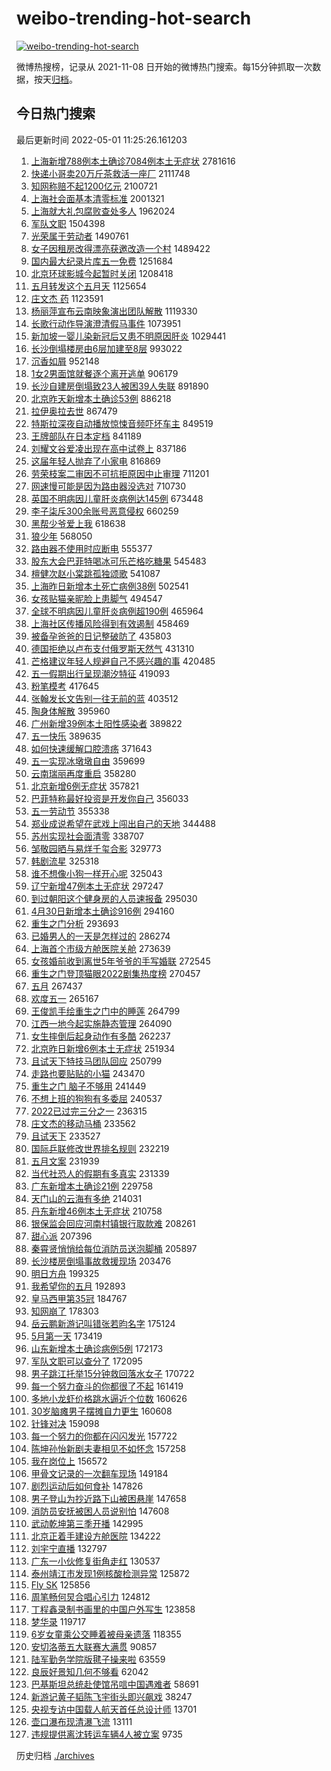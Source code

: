 # weibo-trending-hot-search

[![weibo-trending-hot-search](https://github.com/ameizi/weibo-trending-hot-search/actions/workflows/ci.yml/badge.svg)](https://github.com/ameizi/weibo-trending-hot-search/actions/workflows/ci.yml)

微博热搜榜，记录从 2021-11-08 日开始的微博热门搜索。每15分钟抓取一次数据，按天[归档](./archives)。

## 今日热门搜索

<!-- BEGIN --> 
最后更新时间 2022-05-01 11:25:26.161203 
1. [上海新增788例本土确诊7084例本土无症状](https://s.weibo.com/weibo?q=%23%E4%B8%8A%E6%B5%B7%E6%96%B0%E5%A2%9E788%E4%BE%8B%E6%9C%AC%E5%9C%9F%E7%A1%AE%E8%AF%8A7084%E4%BE%8B%E6%9C%AC%E5%9C%9F%E6%97%A0%E7%97%87%E7%8A%B6%23&Refer=top) 2781616
1. [快递小哥卖20万斤茶救活一座厂](https://s.weibo.com/weibo?q=%23%E5%BF%AB%E9%80%92%E5%B0%8F%E5%93%A5%E5%8D%9620%E4%B8%87%E6%96%A4%E8%8C%B6%E6%95%91%E6%B4%BB%E4%B8%80%E5%BA%A7%E5%8E%82%23&Refer=top) 2111748
1. [知网称赔不起1200亿元](https://s.weibo.com/weibo?q=%23%E7%9F%A5%E7%BD%91%E7%A7%B0%E8%B5%94%E4%B8%8D%E8%B5%B71200%E4%BA%BF%E5%85%83%23&Refer=top) 2100721
1. [上海社会面基本清零标准](https://s.weibo.com/weibo?q=%23%E4%B8%8A%E6%B5%B7%E7%A4%BE%E4%BC%9A%E9%9D%A2%E5%9F%BA%E6%9C%AC%E6%B8%85%E9%9B%B6%E6%A0%87%E5%87%86%23&Refer=top) 2001321
1. [上海就大礼包腐败查处多人](https://s.weibo.com/weibo?q=%23%E4%B8%8A%E6%B5%B7%E5%B0%B1%E5%A4%A7%E7%A4%BC%E5%8C%85%E8%85%90%E8%B4%A5%E6%9F%A5%E5%A4%84%E5%A4%9A%E4%BA%BA%23&Refer=top) 1962024
1. [军队文职](https://s.weibo.com/weibo?q=%E5%86%9B%E9%98%9F%E6%96%87%E8%81%8C&Refer=top) 1504398
1. [光荣属于劳动者](https://s.weibo.com/weibo?q=%23%E5%85%89%E8%8D%A3%E5%B1%9E%E4%BA%8E%E5%8A%B3%E5%8A%A8%E8%80%85%23&Refer=top) 1490761
1. [女子因租房改得漂亮获邀改造一个村](https://s.weibo.com/weibo?q=%23%E5%A5%B3%E5%AD%90%E5%9B%A0%E7%A7%9F%E6%88%BF%E6%94%B9%E5%BE%97%E6%BC%82%E4%BA%AE%E8%8E%B7%E9%82%80%E6%94%B9%E9%80%A0%E4%B8%80%E4%B8%AA%E6%9D%91%23&Refer=top) 1489422
1. [国内最大纪录片库五一免费](https://s.weibo.com/weibo?q=%23%E5%9B%BD%E5%86%85%E6%9C%80%E5%A4%A7%E7%BA%AA%E5%BD%95%E7%89%87%E5%BA%93%E4%BA%94%E4%B8%80%E5%85%8D%E8%B4%B9%23&Refer=top) 1251684
1. [北京环球影城今起暂时关闭](https://s.weibo.com/weibo?q=%23%E5%8C%97%E4%BA%AC%E7%8E%AF%E7%90%83%E5%BD%B1%E5%9F%8E%E4%BB%8A%E8%B5%B7%E6%9A%82%E6%97%B6%E5%85%B3%E9%97%AD%23&Refer=top) 1208418
1. [五月转发这个五月天](https://s.weibo.com/weibo?q=%E4%BA%94%E6%9C%88%E8%BD%AC%E5%8F%91%E8%BF%99%E4%B8%AA%E4%BA%94%E6%9C%88%E5%A4%A9&Refer=top) 1125654
1. [庄文杰 药](https://s.weibo.com/weibo?q=%E5%BA%84%E6%96%87%E6%9D%B0%20%E8%8D%AF&Refer=top) 1123591
1. [杨丽萍宣布云南映象演出团队解散](https://s.weibo.com/weibo?q=%23%E6%9D%A8%E4%B8%BD%E8%90%8D%E5%AE%A3%E5%B8%83%E4%BA%91%E5%8D%97%E6%98%A0%E8%B1%A1%E6%BC%94%E5%87%BA%E5%9B%A2%E9%98%9F%E8%A7%A3%E6%95%A3%23&Refer=top) 1119330
1. [长歌行动作导演澄清假马事件](https://s.weibo.com/weibo?q=%E9%95%BF%E6%AD%8C%E8%A1%8C%E5%8A%A8%E4%BD%9C%E5%AF%BC%E6%BC%94%E6%BE%84%E6%B8%85%E5%81%87%E9%A9%AC%E4%BA%8B%E4%BB%B6&Refer=top) 1073951
1. [新加坡一婴儿染新冠后又患不明原因肝炎](https://s.weibo.com/weibo?q=%23%E6%96%B0%E5%8A%A0%E5%9D%A1%E4%B8%80%E5%A9%B4%E5%84%BF%E6%9F%93%E6%96%B0%E5%86%A0%E5%90%8E%E5%8F%88%E6%82%A3%E4%B8%8D%E6%98%8E%E5%8E%9F%E5%9B%A0%E8%82%9D%E7%82%8E%23&Refer=top) 1029441
1. [长沙倒塌楼房由6层加建至8层](https://s.weibo.com/weibo?q=%23%E9%95%BF%E6%B2%99%E5%80%92%E5%A1%8C%E6%A5%BC%E6%88%BF%E7%94%B16%E5%B1%82%E5%8A%A0%E5%BB%BA%E8%87%B38%E5%B1%82%23&Refer=top) 993022
1. [沉香如屑](https://s.weibo.com/weibo?q=%E6%B2%89%E9%A6%99%E5%A6%82%E5%B1%91&Refer=top) 952148
1. [1女2男面馆就餐逐个离开逃单](https://s.weibo.com/weibo?q=%231%E5%A5%B32%E7%94%B7%E9%9D%A2%E9%A6%86%E5%B0%B1%E9%A4%90%E9%80%90%E4%B8%AA%E7%A6%BB%E5%BC%80%E9%80%83%E5%8D%95%23&Refer=top) 906179
1. [长沙自建房倒塌致23人被困39人失联](https://s.weibo.com/weibo?q=%23%E9%95%BF%E6%B2%99%E8%87%AA%E5%BB%BA%E6%88%BF%E5%80%92%E5%A1%8C%E8%87%B423%E4%BA%BA%E8%A2%AB%E5%9B%B039%E4%BA%BA%E5%A4%B1%E8%81%94%23&Refer=top) 891890
1. [北京昨天新增本土确诊53例](https://s.weibo.com/weibo?q=%23%E5%8C%97%E4%BA%AC%E6%98%A8%E5%A4%A9%E6%96%B0%E5%A2%9E%E6%9C%AC%E5%9C%9F%E7%A1%AE%E8%AF%8A53%E4%BE%8B%23&Refer=top) 886218
1. [拉伊奥拉去世](https://s.weibo.com/weibo?q=%23%E6%8B%89%E4%BC%8A%E5%A5%A5%E6%8B%89%E5%8E%BB%E4%B8%96%23&Refer=top) 867479
1. [特斯拉深夜自动播放惊悚音频吓坏车主](https://s.weibo.com/weibo?q=%23%E7%89%B9%E6%96%AF%E6%8B%89%E6%B7%B1%E5%A4%9C%E8%87%AA%E5%8A%A8%E6%92%AD%E6%94%BE%E6%83%8A%E6%82%9A%E9%9F%B3%E9%A2%91%E5%90%93%E5%9D%8F%E8%BD%A6%E4%B8%BB%23&Refer=top) 849519
1. [王牌部队在日本定档](https://s.weibo.com/weibo?q=%E7%8E%8B%E7%89%8C%E9%83%A8%E9%98%9F%E5%9C%A8%E6%97%A5%E6%9C%AC%E5%AE%9A%E6%A1%A3&Refer=top) 841189
1. [刘耀文谷爱凌出现在高中试卷上](https://s.weibo.com/weibo?q=%23%E5%88%98%E8%80%80%E6%96%87%E8%B0%B7%E7%88%B1%E5%87%8C%E5%87%BA%E7%8E%B0%E5%9C%A8%E9%AB%98%E4%B8%AD%E8%AF%95%E5%8D%B7%E4%B8%8A%23&Refer=top) 837186
1. [这届年轻人抛弃了小家电](https://s.weibo.com/weibo?q=%23%E8%BF%99%E5%B1%8A%E5%B9%B4%E8%BD%BB%E4%BA%BA%E6%8A%9B%E5%BC%83%E4%BA%86%E5%B0%8F%E5%AE%B6%E7%94%B5%23&Refer=top) 816869
1. [劳荣枝案二审因不可抗拒原因中止审理](https://s.weibo.com/weibo?q=%23%E5%8A%B3%E8%8D%A3%E6%9E%9D%E6%A1%88%E4%BA%8C%E5%AE%A1%E5%9B%A0%E4%B8%8D%E5%8F%AF%E6%8A%97%E6%8B%92%E5%8E%9F%E5%9B%A0%E4%B8%AD%E6%AD%A2%E5%AE%A1%E7%90%86%23&Refer=top) 711201
1. [网速慢可能是因为路由器没选对](https://s.weibo.com/weibo?q=%23%E7%BD%91%E9%80%9F%E6%85%A2%E5%8F%AF%E8%83%BD%E6%98%AF%E5%9B%A0%E4%B8%BA%E8%B7%AF%E7%94%B1%E5%99%A8%E6%B2%A1%E9%80%89%E5%AF%B9%23&Refer=top) 710730
1. [英国不明病因儿童肝炎病例达145例](https://s.weibo.com/weibo?q=%23%E8%8B%B1%E5%9B%BD%E4%B8%8D%E6%98%8E%E7%97%85%E5%9B%A0%E5%84%BF%E7%AB%A5%E8%82%9D%E7%82%8E%E7%97%85%E4%BE%8B%E8%BE%BE145%E4%BE%8B%23&Refer=top) 673448
1. [李子柒斥300余账号恶意侵权](https://s.weibo.com/weibo?q=%23%E6%9D%8E%E5%AD%90%E6%9F%92%E6%96%A5300%E4%BD%99%E8%B4%A6%E5%8F%B7%E6%81%B6%E6%84%8F%E4%BE%B5%E6%9D%83%23&Refer=top) 660259
1. [黑帮少爷爱上我](https://s.weibo.com/weibo?q=%E9%BB%91%E5%B8%AE%E5%B0%91%E7%88%B7%E7%88%B1%E4%B8%8A%E6%88%91&Refer=top) 618638
1. [狼少年](https://s.weibo.com/weibo?q=%E7%8B%BC%E5%B0%91%E5%B9%B4&Refer=top) 568050
1. [路由器不使用时应断电](https://s.weibo.com/weibo?q=%23%E8%B7%AF%E7%94%B1%E5%99%A8%E4%B8%8D%E4%BD%BF%E7%94%A8%E6%97%B6%E5%BA%94%E6%96%AD%E7%94%B5%23&Refer=top) 555377
1. [股东大会巴菲特喝冰可乐芒格吃糖果](https://s.weibo.com/weibo?q=%23%E8%82%A1%E4%B8%9C%E5%A4%A7%E4%BC%9A%E5%B7%B4%E8%8F%B2%E7%89%B9%E5%96%9D%E5%86%B0%E5%8F%AF%E4%B9%90%E8%8A%92%E6%A0%BC%E5%90%83%E7%B3%96%E6%9E%9C%23&Refer=top) 545483
1. [檀健次赵小棠跳孤独颂歌](https://s.weibo.com/weibo?q=%23%E6%AA%80%E5%81%A5%E6%AC%A1%E8%B5%B5%E5%B0%8F%E6%A3%A0%E8%B7%B3%E5%AD%A4%E7%8B%AC%E9%A2%82%E6%AD%8C%23&Refer=top) 541087
1. [上海昨日新增本土死亡病例38例](https://s.weibo.com/weibo?q=%23%E4%B8%8A%E6%B5%B7%E6%98%A8%E6%97%A5%E6%96%B0%E5%A2%9E%E6%9C%AC%E5%9C%9F%E6%AD%BB%E4%BA%A1%E7%97%85%E4%BE%8B38%E4%BE%8B%23&Refer=top) 502541
1. [女孩贴猫亲昵脸上患脚气](https://s.weibo.com/weibo?q=%23%E5%A5%B3%E5%AD%A9%E8%B4%B4%E7%8C%AB%E4%BA%B2%E6%98%B5%E8%84%B8%E4%B8%8A%E6%82%A3%E8%84%9A%E6%B0%94%23&Refer=top) 494547
1. [全球不明病因儿童肝炎病例超190例](https://s.weibo.com/weibo?q=%23%E5%85%A8%E7%90%83%E4%B8%8D%E6%98%8E%E7%97%85%E5%9B%A0%E5%84%BF%E7%AB%A5%E8%82%9D%E7%82%8E%E7%97%85%E4%BE%8B%E8%B6%85190%E4%BE%8B%23&Refer=top) 465964
1. [上海社区传播风险得到有效遏制](https://s.weibo.com/weibo?q=%23%E4%B8%8A%E6%B5%B7%E7%A4%BE%E5%8C%BA%E4%BC%A0%E6%92%AD%E9%A3%8E%E9%99%A9%E5%BE%97%E5%88%B0%E6%9C%89%E6%95%88%E9%81%8F%E5%88%B6%23&Refer=top) 458469
1. [被备孕爸爸的日记整破防了](https://s.weibo.com/weibo?q=%23%E8%A2%AB%E5%A4%87%E5%AD%95%E7%88%B8%E7%88%B8%E7%9A%84%E6%97%A5%E8%AE%B0%E6%95%B4%E7%A0%B4%E9%98%B2%E4%BA%86%23&Refer=top) 435803
1. [德国拒绝以卢布支付俄罗斯天然气](https://s.weibo.com/weibo?q=%23%E5%BE%B7%E5%9B%BD%E6%8B%92%E7%BB%9D%E4%BB%A5%E5%8D%A2%E5%B8%83%E6%94%AF%E4%BB%98%E4%BF%84%E7%BD%97%E6%96%AF%E5%A4%A9%E7%84%B6%E6%B0%94%23&Refer=top) 431310
1. [芒格建议年轻人规避自己不感兴趣的事](https://s.weibo.com/weibo?q=%23%E8%8A%92%E6%A0%BC%E5%BB%BA%E8%AE%AE%E5%B9%B4%E8%BD%BB%E4%BA%BA%E8%A7%84%E9%81%BF%E8%87%AA%E5%B7%B1%E4%B8%8D%E6%84%9F%E5%85%B4%E8%B6%A3%E7%9A%84%E4%BA%8B%23&Refer=top) 420485
1. [五一假期出行呈现潮汐特征](https://s.weibo.com/weibo?q=%23%E4%BA%94%E4%B8%80%E5%81%87%E6%9C%9F%E5%87%BA%E8%A1%8C%E5%91%88%E7%8E%B0%E6%BD%AE%E6%B1%90%E7%89%B9%E5%BE%81%23&Refer=top) 419093
1. [粉笔模考](https://s.weibo.com/weibo?q=%23%E7%B2%89%E7%AC%94%E6%A8%A1%E8%80%83%23&Refer=top) 417645
1. [张翰发长文告别一往无前的蓝](https://s.weibo.com/weibo?q=%23%E5%BC%A0%E7%BF%B0%E5%8F%91%E9%95%BF%E6%96%87%E5%91%8A%E5%88%AB%E4%B8%80%E5%BE%80%E6%97%A0%E5%89%8D%E7%9A%84%E8%93%9D%23&Refer=top) 403512
1. [陶身体解散](https://s.weibo.com/weibo?q=%E9%99%B6%E8%BA%AB%E4%BD%93%E8%A7%A3%E6%95%A3&Refer=top) 395960
1. [广州新增39例本土阳性感染者](https://s.weibo.com/weibo?q=%23%E5%B9%BF%E5%B7%9E%E6%96%B0%E5%A2%9E39%E4%BE%8B%E6%9C%AC%E5%9C%9F%E9%98%B3%E6%80%A7%E6%84%9F%E6%9F%93%E8%80%85%23&Refer=top) 389822
1. [五一快乐](https://s.weibo.com/weibo?q=%E4%BA%94%E4%B8%80%E5%BF%AB%E4%B9%90&Refer=top) 389635
1. [如何快速缓解口腔溃疡](https://s.weibo.com/weibo?q=%23%E5%A6%82%E4%BD%95%E5%BF%AB%E9%80%9F%E7%BC%93%E8%A7%A3%E5%8F%A3%E8%85%94%E6%BA%83%E7%96%A1%23&Refer=top) 371643
1. [五一实现冰墩墩自由](https://s.weibo.com/weibo?q=%23%E4%BA%94%E4%B8%80%E5%AE%9E%E7%8E%B0%E5%86%B0%E5%A2%A9%E5%A2%A9%E8%87%AA%E7%94%B1%23&Refer=top) 359699
1. [云南瑞丽再度重启](https://s.weibo.com/weibo?q=%23%E4%BA%91%E5%8D%97%E7%91%9E%E4%B8%BD%E5%86%8D%E5%BA%A6%E9%87%8D%E5%90%AF%23&Refer=top) 358280
1. [北京新增6例无症状](https://s.weibo.com/weibo?q=%23%E5%8C%97%E4%BA%AC%E6%96%B0%E5%A2%9E6%E4%BE%8B%E6%97%A0%E7%97%87%E7%8A%B6%23&Refer=top) 357821
1. [巴菲特称最好投资是开发你自己](https://s.weibo.com/weibo?q=%23%E5%B7%B4%E8%8F%B2%E7%89%B9%E7%A7%B0%E6%9C%80%E5%A5%BD%E6%8A%95%E8%B5%84%E6%98%AF%E5%BC%80%E5%8F%91%E4%BD%A0%E8%87%AA%E5%B7%B1%23&Refer=top) 356033
1. [五一劳动节](https://s.weibo.com/weibo?q=%23%E4%BA%94%E4%B8%80%E5%8A%B3%E5%8A%A8%E8%8A%82%23&Refer=top) 355338
1. [郑业成说希望在武戏上闯出自己的天地](https://s.weibo.com/weibo?q=%23%E9%83%91%E4%B8%9A%E6%88%90%E8%AF%B4%E5%B8%8C%E6%9C%9B%E5%9C%A8%E6%AD%A6%E6%88%8F%E4%B8%8A%E9%97%AF%E5%87%BA%E8%87%AA%E5%B7%B1%E7%9A%84%E5%A4%A9%E5%9C%B0%23&Refer=top) 344488
1. [苏州实现社会面清零](https://s.weibo.com/weibo?q=%23%E8%8B%8F%E5%B7%9E%E5%AE%9E%E7%8E%B0%E7%A4%BE%E4%BC%9A%E9%9D%A2%E6%B8%85%E9%9B%B6%23&Refer=top) 338707
1. [邹敬园晒与易烊千玺合影](https://s.weibo.com/weibo?q=%23%E9%82%B9%E6%95%AC%E5%9B%AD%E6%99%92%E4%B8%8E%E6%98%93%E7%83%8A%E5%8D%83%E7%8E%BA%E5%90%88%E5%BD%B1%23&Refer=top) 329773
1. [韩剧流星](https://s.weibo.com/weibo?q=%23%E9%9F%A9%E5%89%A7%E6%B5%81%E6%98%9F%23&Refer=top) 325318
1. [谁不想像小狗一样开心呢](https://s.weibo.com/weibo?q=%23%E8%B0%81%E4%B8%8D%E6%83%B3%E5%83%8F%E5%B0%8F%E7%8B%97%E4%B8%80%E6%A0%B7%E5%BC%80%E5%BF%83%E5%91%A2%23&Refer=top) 325043
1. [辽宁新增47例本土无症状](https://s.weibo.com/weibo?q=%23%E8%BE%BD%E5%AE%81%E6%96%B0%E5%A2%9E47%E4%BE%8B%E6%9C%AC%E5%9C%9F%E6%97%A0%E7%97%87%E7%8A%B6%23&Refer=top) 297247
1. [到过朝阳这个健身房的人员速报备](https://s.weibo.com/weibo?q=%23%E5%88%B0%E8%BF%87%E6%9C%9D%E9%98%B3%E8%BF%99%E4%B8%AA%E5%81%A5%E8%BA%AB%E6%88%BF%E7%9A%84%E4%BA%BA%E5%91%98%E9%80%9F%E6%8A%A5%E5%A4%87%23&Refer=top) 295030
1. [4月30日新增本土确诊916例](https://s.weibo.com/weibo?q=%234%E6%9C%8830%E6%97%A5%E6%96%B0%E5%A2%9E%E6%9C%AC%E5%9C%9F%E7%A1%AE%E8%AF%8A916%E4%BE%8B%23&Refer=top) 294160
1. [重生之门分析](https://s.weibo.com/weibo?q=%23%E9%87%8D%E7%94%9F%E4%B9%8B%E9%97%A8%E5%88%86%E6%9E%90%23&Refer=top) 293693
1. [已婚男人的一天是怎样过的](https://s.weibo.com/weibo?q=%23%E5%B7%B2%E5%A9%9A%E7%94%B7%E4%BA%BA%E7%9A%84%E4%B8%80%E5%A4%A9%E6%98%AF%E6%80%8E%E6%A0%B7%E8%BF%87%E7%9A%84%23&Refer=top) 286274
1. [上海首个市级方舱医院关舱](https://s.weibo.com/weibo?q=%23%E4%B8%8A%E6%B5%B7%E9%A6%96%E4%B8%AA%E5%B8%82%E7%BA%A7%E6%96%B9%E8%88%B1%E5%8C%BB%E9%99%A2%E5%85%B3%E8%88%B1%23&Refer=top) 273639
1. [女孩婚前收到离世5年爷爷的手写婚联](https://s.weibo.com/weibo?q=%23%E5%A5%B3%E5%AD%A9%E5%A9%9A%E5%89%8D%E6%94%B6%E5%88%B0%E7%A6%BB%E4%B8%965%E5%B9%B4%E7%88%B7%E7%88%B7%E7%9A%84%E6%89%8B%E5%86%99%E5%A9%9A%E8%81%94%23&Refer=top) 272545
1. [重生之门登顶猫眼2022剧集热度榜](https://s.weibo.com/weibo?q=%23%E9%87%8D%E7%94%9F%E4%B9%8B%E9%97%A8%E7%99%BB%E9%A1%B6%E7%8C%AB%E7%9C%BC2022%E5%89%A7%E9%9B%86%E7%83%AD%E5%BA%A6%E6%A6%9C%23&Refer=top) 270457
1. [五月](https://s.weibo.com/weibo?q=%E4%BA%94%E6%9C%88&Refer=top) 267437
1. [欢度五一](https://s.weibo.com/weibo?q=%23%E6%AC%A2%E5%BA%A6%E4%BA%94%E4%B8%80%23&Refer=top) 265167
1. [王俊凯手绘重生之门中的睡莲](https://s.weibo.com/weibo?q=%23%E7%8E%8B%E4%BF%8A%E5%87%AF%E6%89%8B%E7%BB%98%E9%87%8D%E7%94%9F%E4%B9%8B%E9%97%A8%E4%B8%AD%E7%9A%84%E7%9D%A1%E8%8E%B2%23&Refer=top) 264799
1. [江西一地今起实施静态管理](https://s.weibo.com/weibo?q=%E6%B1%9F%E8%A5%BF%E4%B8%80%E5%9C%B0%E4%BB%8A%E8%B5%B7%E5%AE%9E%E6%96%BD%E9%9D%99%E6%80%81%E7%AE%A1%E7%90%86&Refer=top) 264090
1. [女生摔倒后起身动作有多酷](https://s.weibo.com/weibo?q=%23%E5%A5%B3%E7%94%9F%E6%91%94%E5%80%92%E5%90%8E%E8%B5%B7%E8%BA%AB%E5%8A%A8%E4%BD%9C%E6%9C%89%E5%A4%9A%E9%85%B7%23&Refer=top) 262237
1. [北京昨日新增6例本土无症状](https://s.weibo.com/weibo?q=%23%E5%8C%97%E4%BA%AC%E6%98%A8%E6%97%A5%E6%96%B0%E5%A2%9E6%E4%BE%8B%E6%9C%AC%E5%9C%9F%E6%97%A0%E7%97%87%E7%8A%B6%23&Refer=top) 251934
1. [且试天下特技马团队回应](https://s.weibo.com/weibo?q=%23%E4%B8%94%E8%AF%95%E5%A4%A9%E4%B8%8B%E7%89%B9%E6%8A%80%E9%A9%AC%E5%9B%A2%E9%98%9F%E5%9B%9E%E5%BA%94%23&Refer=top) 250799
1. [走路也要贴贴的小猫](https://s.weibo.com/weibo?q=%23%E8%B5%B0%E8%B7%AF%E4%B9%9F%E8%A6%81%E8%B4%B4%E8%B4%B4%E7%9A%84%E5%B0%8F%E7%8C%AB%23&Refer=top) 243470
1. [重生之门 脑子不够用](https://s.weibo.com/weibo?q=%E9%87%8D%E7%94%9F%E4%B9%8B%E9%97%A8%20%E8%84%91%E5%AD%90%E4%B8%8D%E5%A4%9F%E7%94%A8&Refer=top) 241449
1. [不想上班的狗狗有多委屈](https://s.weibo.com/weibo?q=%23%E4%B8%8D%E6%83%B3%E4%B8%8A%E7%8F%AD%E7%9A%84%E7%8B%97%E7%8B%97%E6%9C%89%E5%A4%9A%E5%A7%94%E5%B1%88%23&Refer=top) 240537
1. [2022已过完三分之一](https://s.weibo.com/weibo?q=2022%E5%B7%B2%E8%BF%87%E5%AE%8C%E4%B8%89%E5%88%86%E4%B9%8B%E4%B8%80&Refer=top) 236315
1. [庄文杰的移动马桶](https://s.weibo.com/weibo?q=%E5%BA%84%E6%96%87%E6%9D%B0%E7%9A%84%E7%A7%BB%E5%8A%A8%E9%A9%AC%E6%A1%B6&Refer=top) 233562
1. [且试天下](https://s.weibo.com/weibo?q=%23%E4%B8%94%E8%AF%95%E5%A4%A9%E4%B8%8B%23&Refer=top) 233527
1. [国际乒联修改世界排名规则](https://s.weibo.com/weibo?q=%23%E5%9B%BD%E9%99%85%E4%B9%92%E8%81%94%E4%BF%AE%E6%94%B9%E4%B8%96%E7%95%8C%E6%8E%92%E5%90%8D%E8%A7%84%E5%88%99%23&Refer=top) 232219
1. [五月文案](https://s.weibo.com/weibo?q=%23%E4%BA%94%E6%9C%88%E6%96%87%E6%A1%88%23&Refer=top) 231939
1. [当代社恐人的假期有多真实](https://s.weibo.com/weibo?q=%23%E5%BD%93%E4%BB%A3%E7%A4%BE%E6%81%90%E4%BA%BA%E7%9A%84%E5%81%87%E6%9C%9F%E6%9C%89%E5%A4%9A%E7%9C%9F%E5%AE%9E%23&Refer=top) 231339
1. [广东新增本土确诊21例](https://s.weibo.com/weibo?q=%23%E5%B9%BF%E4%B8%9C%E6%96%B0%E5%A2%9E%E6%9C%AC%E5%9C%9F%E7%A1%AE%E8%AF%8A21%E4%BE%8B%23&Refer=top) 229758
1. [天门山的云海有多绝](https://s.weibo.com/weibo?q=%23%E5%A4%A9%E9%97%A8%E5%B1%B1%E7%9A%84%E4%BA%91%E6%B5%B7%E6%9C%89%E5%A4%9A%E7%BB%9D%23&Refer=top) 214031
1. [丹东新增46例本土无症状](https://s.weibo.com/weibo?q=%23%E4%B8%B9%E4%B8%9C%E6%96%B0%E5%A2%9E46%E4%BE%8B%E6%9C%AC%E5%9C%9F%E6%97%A0%E7%97%87%E7%8A%B6%23&Refer=top) 210758
1. [银保监会回应河南村镇银行取款难](https://s.weibo.com/weibo?q=%23%E9%93%B6%E4%BF%9D%E7%9B%91%E4%BC%9A%E5%9B%9E%E5%BA%94%E6%B2%B3%E5%8D%97%E6%9D%91%E9%95%87%E9%93%B6%E8%A1%8C%E5%8F%96%E6%AC%BE%E9%9A%BE%23&Refer=top) 208261
1. [甜心派](https://s.weibo.com/weibo?q=%E7%94%9C%E5%BF%83%E6%B4%BE&Refer=top) 207396
1. [秦霄贤悄悄给每位消防员送泡脚桶](https://s.weibo.com/weibo?q=%23%E7%A7%A6%E9%9C%84%E8%B4%A4%E6%82%84%E6%82%84%E7%BB%99%E6%AF%8F%E4%BD%8D%E6%B6%88%E9%98%B2%E5%91%98%E9%80%81%E6%B3%A1%E8%84%9A%E6%A1%B6%23&Refer=top) 205897
1. [长沙楼房倒塌事故救援现场](https://s.weibo.com/weibo?q=%23%E9%95%BF%E6%B2%99%E6%A5%BC%E6%88%BF%E5%80%92%E5%A1%8C%E4%BA%8B%E6%95%85%E6%95%91%E6%8F%B4%E7%8E%B0%E5%9C%BA%23&Refer=top) 203476
1. [明日方舟](https://s.weibo.com/weibo?q=%23%E6%98%8E%E6%97%A5%E6%96%B9%E8%88%9F%23&Refer=top) 199325
1. [我希望你的五月](https://s.weibo.com/weibo?q=%23%E6%88%91%E5%B8%8C%E6%9C%9B%E4%BD%A0%E7%9A%84%E4%BA%94%E6%9C%88%23&Refer=top) 192893
1. [皇马西甲第35冠](https://s.weibo.com/weibo?q=%E7%9A%87%E9%A9%AC%E8%A5%BF%E7%94%B2%E7%AC%AC35%E5%86%A0&Refer=top) 184767
1. [知网崩了](https://s.weibo.com/weibo?q=%E7%9F%A5%E7%BD%91%E5%B4%A9%E4%BA%86&Refer=top) 178303
1. [岳云鹏新游记叫错张若昀名字](https://s.weibo.com/weibo?q=%23%E5%B2%B3%E4%BA%91%E9%B9%8F%E6%96%B0%E6%B8%B8%E8%AE%B0%E5%8F%AB%E9%94%99%E5%BC%A0%E8%8B%A5%E6%98%80%E5%90%8D%E5%AD%97%23&Refer=top) 175124
1. [5月第一天](https://s.weibo.com/weibo?q=%235%E6%9C%88%E7%AC%AC%E4%B8%80%E5%A4%A9%23&Refer=top) 173419
1. [山东新增本土确诊病例5例](https://s.weibo.com/weibo?q=%23%E5%B1%B1%E4%B8%9C%E6%96%B0%E5%A2%9E%E6%9C%AC%E5%9C%9F%E7%A1%AE%E8%AF%8A%E7%97%85%E4%BE%8B5%E4%BE%8B%23&Refer=top) 172173
1. [军队文职可以查分了](https://s.weibo.com/weibo?q=%23%E5%86%9B%E9%98%9F%E6%96%87%E8%81%8C%E5%8F%AF%E4%BB%A5%E6%9F%A5%E5%88%86%E4%BA%86%23&Refer=top) 172095
1. [男子跳江托举15分钟救回落水女子](https://s.weibo.com/weibo?q=%23%E7%94%B7%E5%AD%90%E8%B7%B3%E6%B1%9F%E6%89%98%E4%B8%BE15%E5%88%86%E9%92%9F%E6%95%91%E5%9B%9E%E8%90%BD%E6%B0%B4%E5%A5%B3%E5%AD%90%23&Refer=top) 170722
1. [每一个努力奋斗的你都很了不起](https://s.weibo.com/weibo?q=%E6%AF%8F%E4%B8%80%E4%B8%AA%E5%8A%AA%E5%8A%9B%E5%A5%8B%E6%96%97%E7%9A%84%E4%BD%A0%E9%83%BD%E5%BE%88%E4%BA%86%E4%B8%8D%E8%B5%B7&Refer=top) 161419
1. [多地小龙虾价格跳水逼近个位数](https://s.weibo.com/weibo?q=%23%E5%A4%9A%E5%9C%B0%E5%B0%8F%E9%BE%99%E8%99%BE%E4%BB%B7%E6%A0%BC%E8%B7%B3%E6%B0%B4%E9%80%BC%E8%BF%91%E4%B8%AA%E4%BD%8D%E6%95%B0%23&Refer=top) 160626
1. [30岁脑瘫男子摆摊自力更生](https://s.weibo.com/weibo?q=%2330%E5%B2%81%E8%84%91%E7%98%AB%E7%94%B7%E5%AD%90%E6%91%86%E6%91%8A%E8%87%AA%E5%8A%9B%E6%9B%B4%E7%94%9F%23&Refer=top) 160608
1. [针锋对决](https://s.weibo.com/weibo?q=%E9%92%88%E9%94%8B%E5%AF%B9%E5%86%B3&Refer=top) 159098
1. [每一个努力的你都在闪闪发光](https://s.weibo.com/weibo?q=%E6%AF%8F%E4%B8%80%E4%B8%AA%E5%8A%AA%E5%8A%9B%E7%9A%84%E4%BD%A0%E9%83%BD%E5%9C%A8%E9%97%AA%E9%97%AA%E5%8F%91%E5%85%89&Refer=top) 157722
1. [陈坤孙怡新剧夫妻相见不如怀念](https://s.weibo.com/weibo?q=%23%E9%99%88%E5%9D%A4%E5%AD%99%E6%80%A1%E6%96%B0%E5%89%A7%E5%A4%AB%E5%A6%BB%E7%9B%B8%E8%A7%81%E4%B8%8D%E5%A6%82%E6%80%80%E5%BF%B5%23&Refer=top) 157258
1. [我在岗位上](https://s.weibo.com/weibo?q=%23%E6%88%91%E5%9C%A8%E5%B2%97%E4%BD%8D%E4%B8%8A%23&Refer=top) 156572
1. [甲骨文记录的一次翻车现场](https://s.weibo.com/weibo?q=%23%E7%94%B2%E9%AA%A8%E6%96%87%E8%AE%B0%E5%BD%95%E7%9A%84%E4%B8%80%E6%AC%A1%E7%BF%BB%E8%BD%A6%E7%8E%B0%E5%9C%BA%23&Refer=top) 149184
1. [剧烈运动后如何食补](https://s.weibo.com/weibo?q=%23%E5%89%A7%E7%83%88%E8%BF%90%E5%8A%A8%E5%90%8E%E5%A6%82%E4%BD%95%E9%A3%9F%E8%A1%A5%23&Refer=top) 147826
1. [男子登山为抄近路下山被困悬崖](https://s.weibo.com/weibo?q=%23%E7%94%B7%E5%AD%90%E7%99%BB%E5%B1%B1%E4%B8%BA%E6%8A%84%E8%BF%91%E8%B7%AF%E4%B8%8B%E5%B1%B1%E8%A2%AB%E5%9B%B0%E6%82%AC%E5%B4%96%23&Refer=top) 147658
1. [消防员安抚被困人员说别怕](https://s.weibo.com/weibo?q=%23%E6%B6%88%E9%98%B2%E5%91%98%E5%AE%89%E6%8A%9A%E8%A2%AB%E5%9B%B0%E4%BA%BA%E5%91%98%E8%AF%B4%E5%88%AB%E6%80%95%23&Refer=top) 147608
1. [武动乾坤第三季开播](https://s.weibo.com/weibo?q=%23%E6%AD%A6%E5%8A%A8%E4%B9%BE%E5%9D%A4%E7%AC%AC%E4%B8%89%E5%AD%A3%E5%BC%80%E6%92%AD%23&Refer=top) 142995
1. [北京正着手建设方舱医院](https://s.weibo.com/weibo?q=%23%E5%8C%97%E4%BA%AC%E6%AD%A3%E7%9D%80%E6%89%8B%E5%BB%BA%E8%AE%BE%E6%96%B9%E8%88%B1%E5%8C%BB%E9%99%A2%23&Refer=top) 134222
1. [刘宇宁直播](https://s.weibo.com/weibo?q=%23%E5%88%98%E5%AE%87%E5%AE%81%E7%9B%B4%E6%92%AD%23&Refer=top) 132797
1. [广东一小伙修复街角走红](https://s.weibo.com/weibo?q=%23%E5%B9%BF%E4%B8%9C%E4%B8%80%E5%B0%8F%E4%BC%99%E4%BF%AE%E5%A4%8D%E8%A1%97%E8%A7%92%E8%B5%B0%E7%BA%A2%23&Refer=top) 130537
1. [泰州靖江市发现1例核酸检测异常](https://s.weibo.com/weibo?q=%E6%B3%B0%E5%B7%9E%E9%9D%96%E6%B1%9F%E5%B8%82%E5%8F%91%E7%8E%B01%E4%BE%8B%E6%A0%B8%E9%85%B8%E6%A3%80%E6%B5%8B%E5%BC%82%E5%B8%B8&Refer=top) 125872
1. [Fly SK](https://s.weibo.com/weibo?q=Fly%20SK&Refer=top) 125856
1. [周笔畅何炅合唱心引力](https://s.weibo.com/weibo?q=%23%E5%91%A8%E7%AC%94%E7%95%85%E4%BD%95%E7%82%85%E5%90%88%E5%94%B1%E5%BF%83%E5%BC%95%E5%8A%9B%23&Refer=top) 124812
1. [丁程鑫录制书画里的中国户外写生](https://s.weibo.com/weibo?q=%23%E4%B8%81%E7%A8%8B%E9%91%AB%E5%BD%95%E5%88%B6%E4%B9%A6%E7%94%BB%E9%87%8C%E7%9A%84%E4%B8%AD%E5%9B%BD%E6%88%B7%E5%A4%96%E5%86%99%E7%94%9F%23&Refer=top) 123858
1. [梦华录](https://s.weibo.com/weibo?q=%23%E6%A2%A6%E5%8D%8E%E5%BD%95%23&Refer=top) 119717
1. [6岁女童乘公交睡着被母亲遗落](https://s.weibo.com/weibo?q=%236%E5%B2%81%E5%A5%B3%E7%AB%A5%E4%B9%98%E5%85%AC%E4%BA%A4%E7%9D%A1%E7%9D%80%E8%A2%AB%E6%AF%8D%E4%BA%B2%E9%81%97%E8%90%BD%23&Refer=top) 118355
1. [安切洛蒂五大联赛大满贯](https://s.weibo.com/weibo?q=%23%E5%AE%89%E5%88%87%E6%B4%9B%E8%92%82%E4%BA%94%E5%A4%A7%E8%81%94%E8%B5%9B%E5%A4%A7%E6%BB%A1%E8%B4%AF%23&Refer=top) 90857
1. [陆军勤务学院版毽子操来啦](https://s.weibo.com/weibo?q=%23%E9%99%86%E5%86%9B%E5%8B%A4%E5%8A%A1%E5%AD%A6%E9%99%A2%E7%89%88%E6%AF%BD%E5%AD%90%E6%93%8D%E6%9D%A5%E5%95%A6%23&Refer=top) 63559
1. [良辰好景知几何不够看](https://s.weibo.com/weibo?q=%23%E8%89%AF%E8%BE%B0%E5%A5%BD%E6%99%AF%E7%9F%A5%E5%87%A0%E4%BD%95%E4%B8%8D%E5%A4%9F%E7%9C%8B%23&Refer=top) 62042
1. [巴基斯坦总统赴使馆吊唁中国遇难者](https://s.weibo.com/weibo?q=%23%E5%B7%B4%E5%9F%BA%E6%96%AF%E5%9D%A6%E6%80%BB%E7%BB%9F%E8%B5%B4%E4%BD%BF%E9%A6%86%E5%90%8A%E5%94%81%E4%B8%AD%E5%9B%BD%E9%81%87%E9%9A%BE%E8%80%85%23&Refer=top) 58691
1. [新游记黄子韬陈飞宇街头即兴飙戏](https://s.weibo.com/weibo?q=%23%E6%96%B0%E6%B8%B8%E8%AE%B0%E9%BB%84%E5%AD%90%E9%9F%AC%E9%99%88%E9%A3%9E%E5%AE%87%E8%A1%97%E5%A4%B4%E5%8D%B3%E5%85%B4%E9%A3%99%E6%88%8F%23&Refer=top) 38247
1. [央视专访中国载人航天首任总设计师](https://s.weibo.com/weibo?q=%23%E5%A4%AE%E8%A7%86%E4%B8%93%E8%AE%BF%E4%B8%AD%E5%9B%BD%E8%BD%BD%E4%BA%BA%E8%88%AA%E5%A4%A9%E9%A6%96%E4%BB%BB%E6%80%BB%E8%AE%BE%E8%AE%A1%E5%B8%88%23&Refer=top) 13701
1. [壶口瀑布现清瀑飞流](https://s.weibo.com/weibo?q=%E5%A3%B6%E5%8F%A3%E7%80%91%E5%B8%83%E7%8E%B0%E6%B8%85%E7%80%91%E9%A3%9E%E6%B5%81&Refer=top) 13111
1. [违规提供离沈转运车辆4人被立案](https://s.weibo.com/weibo?q=%23%E8%BF%9D%E8%A7%84%E6%8F%90%E4%BE%9B%E7%A6%BB%E6%B2%88%E8%BD%AC%E8%BF%90%E8%BD%A6%E8%BE%864%E4%BA%BA%E8%A2%AB%E7%AB%8B%E6%A1%88%23&Refer=top) 9735
<!-- END -->

历史归档 [./archives](./archives)

